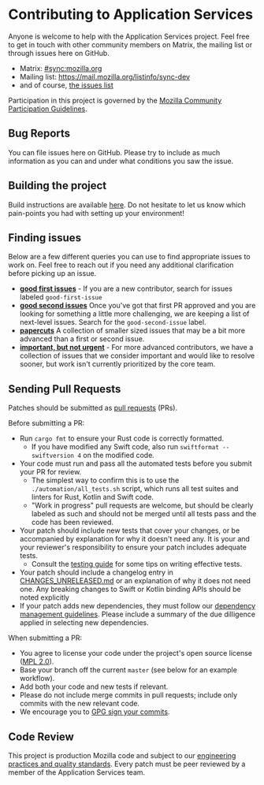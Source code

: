 # Contributing to Application Services

Anyone is welcome to help with the Application Services project. Feel free to get in touch with other community members on Matrix, the mailing list or through issues here on GitHub.

- Matrix: [#sync:mozilla.org](https://chat.mozilla.org/#/room/#sync:mozilla.org)
- Mailing list: <https://mail.mozilla.org/listinfo/sync-dev>
- and of course, [the issues list](https://github.com/mozilla/application-services/issues)


Participation in this project is governed by the
[Mozilla Community Participation Guidelines](https://www.mozilla.org/en-US/about/governance/policies/participation/).

## Bug Reports ##

You can file issues here on GitHub. Please try to include as much information as you can and under what conditions
you saw the issue.

## Building the project ##

Build instructions are available [here](building.md). Do not hesitate to let us know which pain-points you had with setting up your environment!

## Finding issues ##

Below are a few different queries you can use to find appropriate issues to work on.  Feel free to reach out if you need any additional clarification before picking up an issue.

- **[good first issues](https://github.com/mozilla/application-services/issues?q=is%3Aopen+is%3Aissue+label%3Agood-first-issue)** -  If you are a new contributor, search for issues labeled `good-first-issue`
- **[good second issues](https://github.com/mozilla/application-services/labels/good-second-issue)** Once you've got that first PR approved and you are looking for something a little more challenging, we are keeping a list of next-level issues. Search for the `good-second-issue` label.
- **[papercuts](https://github.com/mozilla/application-services/issues?utf8=%E2%9C%93&q=is%3Aissue+is%3Aopen+%22Epic%3A+papercuts%22+)** A collection of smaller sized issues that may be a bit more advanced than a first or second issue.
- **[important, but not urgent](https://github.com/mozilla/application-services/issues?utf8=%E2%9C%93&q=is%3Aissue+is%3Aopen+%22Epic%3A+important+not+urgent%22)** - For more advanced contributors, we have a collection of issues that we consider important and would like to resolve sooner, but work isn't currently prioritized by the core team.


## Sending Pull Requests ##

Patches should be submitted as [pull requests](https://help.github.com/articles/about-pull-requests/) (PRs).

Before submitting a PR:
- Run `cargo fmt` to ensure your Rust code is correctly formatted.
  - If you have modified any Swift code, also run `swiftformat --swiftversion 4` on the modified code.
- Your code must run and pass all the automated tests before you submit your PR for review.
  - The simplest way to confirm this is to use the `./automation/all_tests.sh` script, which runs all test suites
    and linters for Rust, Kotlin and Swift code.
  - "Work in progress" pull requests are welcome, but should be clearly labeled as such and should not be merged until all tests pass and the code has been reviewed.
- Your patch should include new tests that cover your changes, or be accompanied by explanation for why it doesn't need any. It is your
  and your reviewer's responsibility to ensure your patch includes adequate tests.
  - Consult the [testing guide](./howtos/testing-a-rust-component.md) for some tips on writing effective tests.
- Your patch should include a changelog entry in [CHANGES_UNRELEASED.md](../CHANGES_UNRELEASED.md) or an explanation of why
  it does not need one. Any breaking changes to Swift or Kotlin binding APIs should be noted explicitly
- If your patch adds new dependencies, they must follow our [dependency management guidelines](./dependency-management.md).
  Please include a summary of the due dilligence applied in selecting new dependencies.

When submitting a PR:
- You agree to license your code under the project's open source license ([MPL 2.0](/LICENSE)).
- Base your branch off the current `master` (see below for an example workflow).
- Add both your code and new tests if relevant.
- Please do not include merge commits in pull requests; include only commits with the new relevant code.
- We encourage you to [GPG sign your commits](https://help.github.com/articles/managing-commit-signature-verification).

## Code Review ##

This project is production Mozilla code and subject to our [engineering practices and quality standards](https://developer.mozilla.org/en-US/docs/Mozilla/Developer_guide/Committing_Rules_and_Responsibilities). Every patch must be peer reviewed by a member of the Application Services team.
